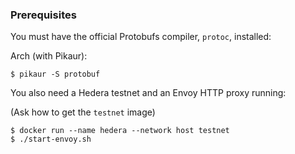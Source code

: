 ### Prerequisites

You must have the official Protobufs compiler, `protoc`, installed:

Arch (with Pikaur):
```shell script
$ pikaur -S protobuf
```

You also need a Hedera testnet and an Envoy HTTP proxy running:

(Ask how to get the `testnet` image)

```shell script
$ docker run --name hedera --network host testnet
$ ./start-envoy.sh
```
